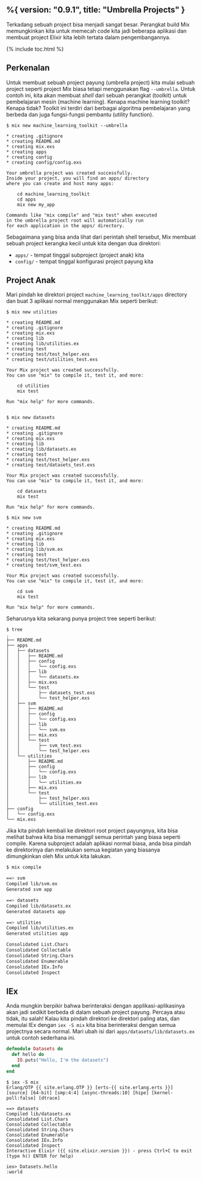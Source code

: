 %{
  version: "0.9.1",
  title: "Umbrella Projects"
}
---

Terkadang sebuah project bisa menjadi sangat besar. Perangkat build Mix memungkinkan kita untuk memecah code kita jadi beberapa aplikasi dan membuat project Elixir kita lebih tertata dalam pengembangannya.

{% include toc.html %}

## Perkenalan

Untuk membuat sebuah project payung (umbrella project) kita mulai sebuah project seperti project Mix biasa tetapi menggunakan flag `--umbrella`. Untuk contoh ini, kita akan membuat *shell* dari sebuah perangkat (toolkit) untuk pembelajaran mesin (machine learning). Kenapa machine learning toolkit? Kenapa tidak? Toolkit ini terdiri dari berbagai algoritma pembelajaran yang berbeda dan juga fungsi-fungsi pembantu (utility function).

```shell
$ mix new machine_learning_toolkit --umbrella

* creating .gitignore
* creating README.md
* creating mix.exs
* creating apps
* creating config
* creating config/config.exs

Your umbrella project was created successfully.
Inside your project, you will find an apps/ directory
where you can create and host many apps:

    cd machine_learning_toolkit
    cd apps
    mix new my_app

Commands like "mix compile" and "mix test" when executed
in the umbrella project root will automatically run
for each application in the apps/ directory.
```

Sebagaimana yang bisa anda lihat dari perintah shell tersebut, Mix membuat sebuah project kerangka kecil untuk kita dengan dua direktori:

  - `apps/` - tempat tinggal subproject (project anak) kita
  - `config/` - tempat tinggal konfigurasi project payung kita


## Project Anak

Mari pindah ke direktori project `machine_learning_toolkit/apps` directory dan buat 3 aplikasi normal menggunakan Mix seperti berikut:

```shell
$ mix new utilities

* creating README.md
* creating .gitignore
* creating mix.exs
* creating lib
* creating lib/utilities.ex
* creating test
* creating test/test_helper.exs
* creating test/utilities_test.exs

Your Mix project was created successfully.
You can use "mix" to compile it, test it, and more:

    cd utilities
    mix test

Run "mix help" for more commands.


$ mix new datasets

* creating README.md
* creating .gitignore
* creating mix.exs
* creating lib
* creating lib/datasets.ex
* creating test
* creating test/test_helper.exs
* creating test/datasets_test.exs

Your Mix project was created successfully.
You can use "mix" to compile it, test it, and more:

    cd datasets
    mix test

Run "mix help" for more commands.

$ mix new svm

* creating README.md
* creating .gitignore
* creating mix.exs
* creating lib
* creating lib/svm.ex
* creating test
* creating test/test_helper.exs
* creating test/svm_test.exs

Your Mix project was created successfully.
You can use "mix" to compile it, test it, and more:

    cd svm
    mix test

Run "mix help" for more commands.
```

Seharusnya kita sekarang punya project tree seperti berikut:

```shell
$ tree
.
├── README.md
├── apps
│   ├── datasets
│   │   ├── README.md
│   │   ├── config
│   │   │   └── config.exs
│   │   ├── lib
│   │   │   └── datasets.ex
│   │   ├── mix.exs
│   │   └── test
│   │       ├── datasets_test.exs
│   │       └── test_helper.exs
│   ├── svm
│   │   ├── README.md
│   │   ├── config
│   │   │   └── config.exs
│   │   ├── lib
│   │   │   └── svm.ex
│   │   ├── mix.exs
│   │   └── test
│   │       ├── svm_test.exs
│   │       └── test_helper.exs
│   └── utilities
│       ├── README.md
│       ├── config
│       │   └── config.exs
│       ├── lib
│       │   └── utilities.ex
│       ├── mix.exs
│       └── test
│           ├── test_helper.exs
│           └── utilities_test.exs
├── config
│   └── config.exs
└── mix.exs
```

Jika kita pindah kembali ke direktori root project payungnya, kita bisa melihat bahwa kita bisa memanggil semua perintah yang biasa seperti compile. Karena subproject adalah aplikasi normal biasa, anda bisa pindah ke direktorinya dan melakukan semua kegiatan yang biasanya dimungkinkan oleh Mix untuk kita lakukan.

```bash
$ mix compile

==> svm
Compiled lib/svm.ex
Generated svm app

==> datasets
Compiled lib/datasets.ex
Generated datasets app

==> utilities
Compiled lib/utilities.ex
Generated utilities app

Consolidated List.Chars
Consolidated Collectable
Consolidated String.Chars
Consolidated Enumerable
Consolidated IEx.Info
Consolidated Inspect
```

## IEx

Anda mungkin berpikir bahwa berinteraksi dengan applikasi-aplikasinya akan jadi sedikit berbeda di dalam sebuah project payung. Percaya atau tidak, itu salah! Kalau kita pindah direktori ke direktori paling atas, dan memulai IEx dengan `iex -S mix` kita bisa berinteraksi dengan semua projectnya secara normal. Mari ubah isi dari `apps/datasets/lib/datasets.ex` untuk contoh sederhana ini.

```elixir
defmodule Datasets do
  def hello do
    IO.puts("Hello, I'm the datasets")
  end
end
```

```shell
$ iex -S mix
Erlang/OTP {{ site.erlang.OTP }} [erts-{{ site.erlang.erts }}] [source] [64-bit] [smp:4:4] [async-threads:10] [hipe] [kernel-poll:false] [dtrace]

==> datasets
Compiled lib/datasets.ex
Consolidated List.Chars
Consolidated Collectable
Consolidated String.Chars
Consolidated Enumerable
Consolidated IEx.Info
Consolidated Inspect
Interactive Elixir ({{ site.elixir.version }}) - press Ctrl+C to exit (type h() ENTER for help)

iex> Datasets.hello
:world
```
